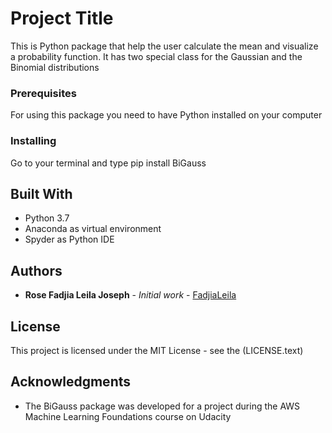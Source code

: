 # Project Title

This is Python package that help the user calculate the mean and visualize a probability function. It has two special class for the Gaussian and the Binomial distributions

### Prerequisites

For using this package you need to have Python installed on your computer

### Installing
Go to your terminal and type pip install BiGauss

## Built With

* Python 3.7
* Anaconda as virtual environment
* Spyder as Python IDE


## Authors

* **Rose Fadjia Leila Joseph** - *Initial work* - [FadjiaLeila](https://github.com/FadjiaLeila)

## License

This project is licensed under the MIT License - see the (LICENSE.text)

## Acknowledgments

* The BiGauss package was developed for a project during the AWS Machine Learning Foundations course on Udacity

